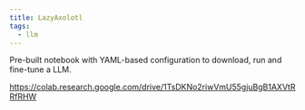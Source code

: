 ```yaml
---
title: LazyAxolotl
tags:
  - llm
---
```

Pre-built notebook with YAML-based configuration to download, run and fine-tune a LLM.

https://colab.research.google.com/drive/1TsDKNo2riwVmU55gjuBgB1AXVtRRfRHW